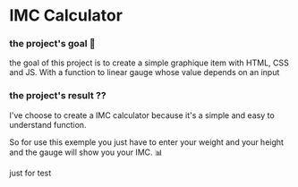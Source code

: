 # IMC Calculator

### the project's goal 🏁
the goal of this project is to create a simple graphique item with HTML, CSS and JS. With a function to linear gauge whose value depends on an input

### the project's result ??
I've choose to create a IMC calculator because it's a simple and easy to understand function.

So for use this exemple you just have to enter your weight and your height and the gauge will show you your IMC. 📊

just for test